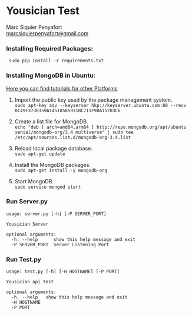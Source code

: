 # Yousician Test 
Marc Siquier Penyafort   
marcsiquierpenyafort@gmail.com

### Installing Required Packages:

``` sudo pip install -r requirements.txt```

### Installing MongoDB in Ubuntu:

[Here you can find tutorials for other Platforms](https://docs.mongodb.com/v3.4/installation/#tutorials)

1. Import the public key used by the package management system.  
```sudo apt-key adv --keyserver hkp://keyserver.ubuntu.com:80 --recv 0C49F3730359A14518585931BC711F9BA15703C6```

2. Create a list file for MongoDB.   
```echo "deb [ arch=amd64,arm64 ] http://repo.mongodb.org/apt/ubuntu xenial/mongodb-org/3.4 multiverse" | sudo tee /etc/apt/sources.list.d/mongodb-org-3.4.list```

3. Reload local package database.   
```sudo apt-get update```

4. Install the MongoDB packages.   
```sudo apt-get install -y mongodb-org```

5. Start MongoDB   
```sudo service mongod start```

### Run Server.py
```
usage: server.py [-h] [-P SERVER_PORT]

Yousician Server

optional arguments:
  -h, --help      show this help message and exit
  -P SERVER_PORT  Server Listening Port
 ```

### Run Test.py
```
usage: test.py [-h] [-H HOSTNAME] [-P PORT]

Yousician api test

optional arguments:
  -h, --help   show this help message and exit
  -H HOSTNAME
  -P PORT
```

